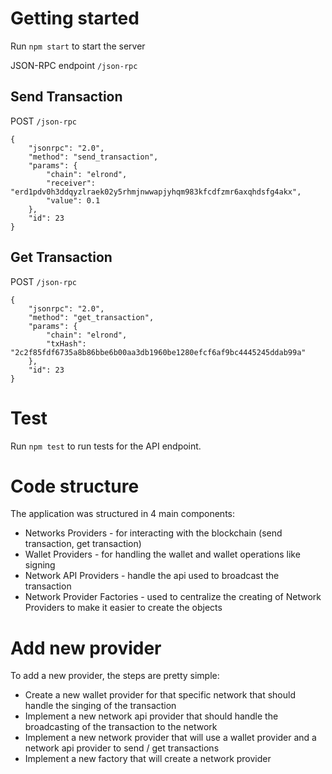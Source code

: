 # Getting started

Run `npm start` to start the server

JSON-RPC endpoint `/json-rpc`

## Send Transaction

POST `/json-rpc`

```
{
    "jsonrpc": "2.0",
    "method": "send_transaction",
    "params": {
        "chain": "elrond",
        "receiver": "erd1pdv0h3ddqyzlraek02y5rhmjnwwapjyhqm983kfcdfzmr6axqhdsfg4akx",
        "value": 0.1
    },
    "id": 23
}
```

## Get Transaction

POST `/json-rpc`

```
{
    "jsonrpc": "2.0",
    "method": "get_transaction",
    "params": {
        "chain": "elrond",
        "txHash": "2c2f85fdf6735a8b86bbe6b00aa3db1960be1280efcf6af9bc4445245ddab99a"
    },
    "id": 23
}
```

# Test

Run `npm test` to run tests for the API endpoint.

# Code structure

The application was structured in 4 main components:

- Networks Providers - for interacting with the blockchain (send transaction, get transaction)
- Wallet Providers - for handling the wallet and wallet operations like signing
- Network API Providers - handle the api used to broadcast the transaction
- Network Provider Factories - used to centralize the creating of Network Providers to make it easier to create the objects

# Add new provider

To add a new provider, the steps are pretty simple:

- Create a new wallet provider for that specific network that should handle the singing of the transaction
- Implement a new network api provider that should handle the broadcasting of the transaction to the network
- Implement a new network provider that will use a wallet provider and a network api provider to send / get transactions
- Implement a new factory that will create a network provider
